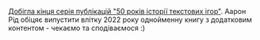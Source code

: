 [Добігла кінця серія публікацій "50 років історії текстових ігор"](https://if50.substack.com/p/the-end-of-a-journey). Аарон Рід обіцяє випустити влітку 2022 року однойменну книгу з додатковим контентом - чекаємо та сподіваємося :)
